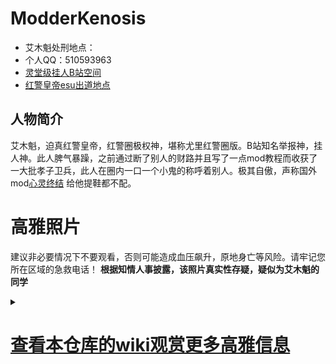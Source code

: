 # ModderKenosis
- 艾木魁处刑地点：
- 个人QQ：510593963
- [灵堂级挂人B站空间](https://b23.tv/6ghQHAd)
- [红警皇帝esu出道地点](https://esu.dog/崔哲元)
## 人物简介
艾木魁，迫真红警皇帝，红警圈极权神，堪称尤里红警圈版。B站知名举报神，挂人神。此人脾气暴躁，之前通过断了别人的财路并且写了一点mod教程而收获了一大批孝子卫兵，此人在圈内一口一个小鬼的称呼着别人。极其自傲，声称国外mod[心灵终结](http://mentalomega.com)
给他提鞋都不配。

# 高雅照片
​
​建议非必要情况下不要观看，否则可能造成血压飙升，原地身亡等风险。请牢记您所在区域的急救电话！
**根据知情人事披露，该照片真实性存疑，疑似为艾木魁的同学**
​<details>​
​<summary></summary>​
![​image​](240px-Czy.jpg)
</details>

# [查看本仓库的wiki观赏更多高雅信息](https://github.com/ModderkenosisNO/ModderKenosis/wiki)
